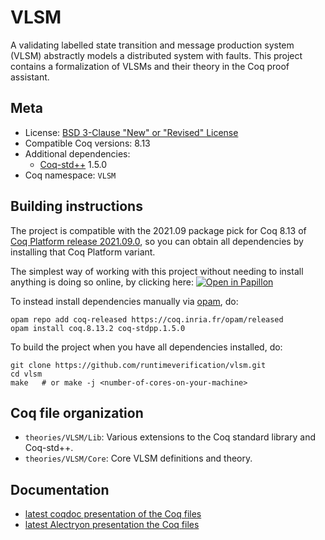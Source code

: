 # VLSM

A validating labelled state transition and message production system
(VLSM) abstractly models a distributed system with faults. This project
contains a formalization of VLSMs and their theory in the Coq proof assistant.

## Meta

- License: [BSD 3-Clause "New" or "Revised" License](LICENSE.md)
- Compatible Coq versions: 8.13
- Additional dependencies:
  - [Coq-std++](https://gitlab.mpi-sws.org/iris/stdpp/) 1.5.0
- Coq namespace: `VLSM`

## Building instructions

The project is compatible with the 2021.09 package pick for Coq 8.13 of
[Coq Platform release 2021.09.0](https://github.com/coq/platform/releases/tag/2021.09.0),
so you can obtain all dependencies by installing that Coq Platform variant.

The simplest way of working with this project without needing to install anything is doing so online, by clicking here:
[![Open in Papillon](https://papillon.expert/github-badge.svg)](https://papillon.expert/projects/github/runtimeverification/vlsm/master)

To instead install dependencies manually via [opam](https://opam.ocaml.org/doc/Install.html), do:

```shell
opam repo add coq-released https://coq.inria.fr/opam/released
opam install coq.8.13.2 coq-stdpp.1.5.0
```

To build the project when you have all dependencies installed, do:

```shell
git clone https://github.com/runtimeverification/vlsm.git
cd vlsm
make   # or make -j <number-of-cores-on-your-machine>
```

## Coq file organization

- `theories/VLSM/Lib`: Various extensions to the Coq standard library and Coq-std++.
- `theories/VLSM/Core`: Core VLSM definitions and theory.

## Documentation

- [latest coqdoc presentation of the Coq files](https://runtimeverification.github.io/vlsm-docs/latest/coqdoc/toc.html)
- [latest Alectryon presentation the Coq files](https://runtimeverification.github.io/vlsm-docs/latest/alectryon/toc.html)
